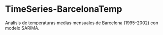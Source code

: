 # TimeSeries-BarcelonaTemp
Análisis de temperaturas medias mensuales de Barcelona (1995–2002) con modelo SARIMA.
